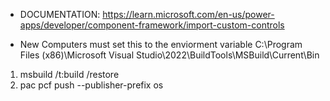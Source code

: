 - DOCUMENTATION:
  https://learn.microsoft.com/en-us/power-apps/developer/component-framework/import-custom-controls

- New Computers must set this to the enviorment variable
  C:\Program Files (x86)\Microsoft Visual Studio\2022\BuildTools\MSBuild\Current\Bin

1. msbuild /t:build /restore
2. pac pcf push --publisher-prefix os
